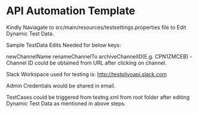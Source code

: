 # API Automation Template

Kindly Naviagate to src/main/resources/testsettings.properties file to Edit Dynamic Test Data. 

Sample TestData Edits Needed for below keys:

newChannelName
renameChannelTo
archiveChannelID(E.g. CPN1ZMCEB) - Channel ID could be obtained from URL after clicking on channel.

Slack Workspace used for testing is: http://testplivoapi.slack.com

Admin Credentials would be shared in email.

TestCases could be triggered from testng.xml from root folder after editing Dynamic Test Data as mentioned in above steps.


